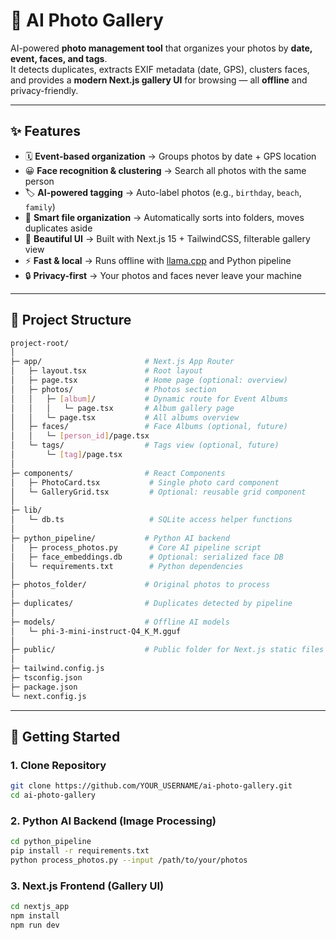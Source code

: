 

# 📸 AI Photo Gallery

AI-powered **photo management tool** that organizes your photos by **date, event, faces, and tags**.  
It detects duplicates, extracts EXIF metadata (date, GPS), clusters faces, and provides a **modern Next.js gallery UI** for browsing — all **offline** and privacy-friendly.

---

## ✨ Features

- 🗓 **Event-based organization** → Groups photos by date + GPS location  
- 😀 **Face recognition & clustering** → Search all photos with the same person  
- 🏷 **AI-powered tagging** → Auto-label photos (e.g., `birthday`, `beach`, `family`)  
- 📂 **Smart file organization** → Automatically sorts into folders, moves duplicates aside  
- 🎨 **Beautiful UI** → Built with Next.js 15 + TailwindCSS, filterable gallery view  
- ⚡ **Fast & local** → Runs offline with [llama.cpp](https://github.com/ggerganov/llama.cpp) and Python pipeline  
- 🔒 **Privacy-first** → Your photos and faces never leave your machine  

---

## 📂 Project Structure

```bash
project-root/
│
├─ app/                       # Next.js App Router
│   ├─ layout.tsx             # Root layout
│   ├─ page.tsx               # Home page (optional: overview)
│   ├─ photos/                # Photos section
│   │   ├─ [album]/           # Dynamic route for Event Albums
│   │   │   └─ page.tsx       # Album gallery page
│   │   └─ page.tsx           # All albums overview
│   ├─ faces/                 # Face Albums (optional, future)
│   │   └─ [person_id]/page.tsx
│   └─ tags/                  # Tags view (optional, future)
│       └─ [tag]/page.tsx
│
├─ components/                # React Components
│   ├─ PhotoCard.tsx           # Single photo card component
│   └─ GalleryGrid.tsx         # Optional: reusable grid component
│
├─ lib/
│   └─ db.ts                   # SQLite access helper functions
│
├─ python_pipeline/           # Python AI backend
│   ├─ process_photos.py       # Core AI pipeline script
│   ├─ face_embeddings.db      # Optional: serialized face DB
│   └─ requirements.txt        # Python dependencies
│
├─ photos_folder/             # Original photos to process
│
├─ duplicates/                # Duplicates detected by pipeline
│
├─ models/                    # Offline AI models
│   └─ phi-3-mini-instruct-Q4_K_M.gguf
│
├─ public/                    # Public folder for Next.js static files
│
├─ tailwind.config.js
├─ tsconfig.json
├─ package.json
└─ next.config.js
```
  

---

## 🚀 Getting Started

### 1. Clone Repository
```bash
git clone https://github.com/YOUR_USERNAME/ai-photo-gallery.git
cd ai-photo-gallery
```

### 2. Python AI Backend (Image Processing)
```bash
cd python_pipeline
pip install -r requirements.txt
python process_photos.py --input /path/to/your/photos
```

### 3. Next.js Frontend (Gallery UI)
```bash
cd nextjs_app
npm install
npm run dev
```
